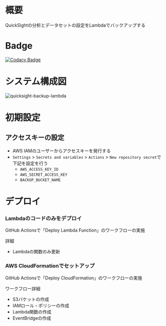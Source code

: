 # 概要

QuickSightの分析とデータセットの設定をLambdaでバックアップする

# Badge

[![Codacy Badge](https://app.codacy.com/project/badge/Grade/02c0baa5c6204b7b8abe87dd7a01808c)](https://app.codacy.com/gh/ishi720/quicksight-backup-lambda/dashboard?utm_source=gh&utm_medium=referral&utm_content=&utm_campaign=Badge_grade)

# システム構成図

![quicksight-backup-lambda](https://github.com/user-attachments/assets/83537ab4-c13d-4663-a69e-6ce8570f20c0)

# 初期設定

## アクセスキーの設定

- AWS IAMのユーザーからアクセスキーを発行する
- `Settings` > `Secrets and variables` > `Actions` > `New repository secret`で下記を設定を行う
    - `AWS_ACCESS_KEY_ID`
    - `AWS_SECRET_ACCESS_KEY`
    - `BACKUP_BUCKET_NAME`

# デプロイ

### Lambdaのコードのみをデプロイ

GitHub Actionsで「Deploy Lambda Function」のワークフローの実施

詳細

- Lambdaの関数のみ更新

### AWS CloudFormationでセットアップ

GitHub Actionsで「Deploy CloudFormation」のワークフローの実施

ワークフロー詳細

- S3バケットの作成
- IAMロール・ポリシーの作成
- Lambda関数の作成
- EventBridgeの作成
